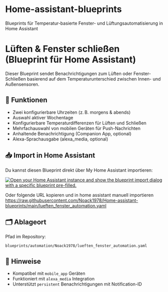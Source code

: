 # Home-assistant-blueprints
Blueprints für Temperatur-basierte Fenster- und Lüftungsautomatisierung in Home Assistant
# Lüften & Fenster schließen (Blueprint für Home Assistant)

Dieser Blueprint sendet Benachrichtigungen zum Lüften oder Fenster-Schließen basierend auf dem Temperaturunterschied zwischen Innen- und Außensensoren.

## 🔧 Funktionen
- Zwei konfigurierbare Uhrzeiten (z. B. morgens & abends)
- Auswahl aktiver Wochentage
- Konfigurierbare Temperaturdifferenzen für Lüften und Schließen
- Mehrfachauswahl von mobilen Geräten für Push-Nachrichten
- Anhaltende Benachrichtigung (Companion App, optional)
- Alexa-Sprachausgabe (alexa_media, optional)

## 📥 Import in Home Assistant

Du kannst diesen Blueprint direkt über My Home Assistant importieren:

[![Open your Home Assistant instance and show the blueprint import dialog with a specific blueprint pre-filled.](https://my.home-assistant.io/badges/blueprint_import.svg)](https://my.home-assistant.io/redirect/blueprint_import/?blueprint_url=https%3A%2F%2Fmy.home-assistant.io%2Fredirect%2Fblueprint_import%2F%3Frepository_url%3Dhttps%3A%2F%2Fraw.githubusercontent.com%2FNoack1978%2FHome-assistant-blueprints%2Fmain%2Flueften_fenster_automation.yaml)

Oder folgende URL kopieren und in home assistant manuell importieren
https://raw.githubusercontent.com/Noack1978/Home-assistant-blueprints/main/lueften_fenster_automation.yaml

## 🗂️ Ablageort

Pfad im Repository:
```
blueprints/automation/Noack1978/lueften_fenster_automation.yaml
```

## 📝 Hinweise

- Kompatibel mit `mobile_app` Geräten
- Funktioniert mit `alexa_media` Integration
- Unterstützt `persistent` Benachrichtigungen mit Notification-ID
